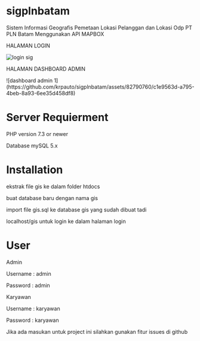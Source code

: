 # sigplnbatam
Sistem Informasi Geografis Pemetaan Lokasi Pelanggan dan Lokasi Odp PT PLN Batam Menggunakan API MAPBOX

<p>HALAMAN LOGIN</p>

![login sig](https://github.com/krpauto/sigplnbatam/assets/82790760/3a658e44-ff27-40eb-acc0-f9843001cc7c)

<p>HALAMAN DASHBOARD ADMIN</p>
![dashboard admin 1](https://github.com/krpauto/sigplnbatam/assets/82790760/c1e9563d-a795-4beb-8a93-6ee35d458df8)



# Server Requierment
PHP version 7.3 or newer

Database mySQL 5.x

# Installation
<p> ekstrak file gis ke dalam folder htdocs </p>
<p> buat database baru dengan nama gis </p>
<p> import file gis.sql ke database gis yang sudah dibuat tadi </p>
<p> localhost/gis untuk login ke dalam halaman login </p>

# User
Admin
<p> Username : admin </p>
<p> Password : admin </p>

Karyawan
<p> Username : karyawan </p>
<p> Password : karyawan </p>


Jika ada masukan untuk project ini silahkan gunakan fitur issues di github

